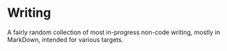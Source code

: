 # Writing

A fairly random collection of most in-progress non-code writing, mostly in MarkDown, intended for various targets.
